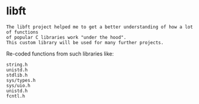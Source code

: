 # libft

	The libft project helped me to get a better understanding of how a lot of functions
	of popular C libraries work	"under the hood".
	This custom library will be used for many further projects.

Re-coded functions from such libraries like:

	string.h
	unistd.h
	stdlib.h
	sys/types.h
	sys/uio.h
	unistd.h
	fcntl.h